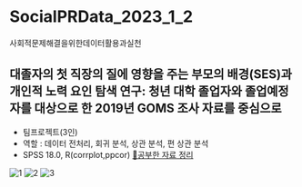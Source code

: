 # SocialPRData_2023_1_2
사회적문제해결을위한데이터활용과실천
## 대졸자의 첫 직장의 질에 영향을 주는 부모의 배경(SES)과 개인적 노력 요인 탐색 연구: 청년 대학 졸업자와 졸업예정자를 대상으로 한 2019년 GOMS 조사 자료를 중심으로
* 팀프로젝트(3인)
* 역할 : 데이터 전처리, 회귀 분석, 상관 분석, 편 상관 분석
* SPSS 18.0, R(corrplot,ppcor)
[🔗공부한 자료 정리](https://www.notion.so/fedbda297403421b80b9d21345e2d05f?pvs=4)
  
![1](https://github.com/young123e/SocialPRData_2023_1_2/assets/93528188/fc8e4d60-ee46-4d63-81e9-ebab8eba142a)
![2](https://github.com/young123e/SocialPRData_2023_1_2/assets/93528188/8f5191cd-8b92-447a-939e-1babc8f5227e)
![3](https://github.com/young123e/SocialPRData_2023_1_2/assets/93528188/53d2d1bd-207f-4e78-b40a-b559169c08bf)
